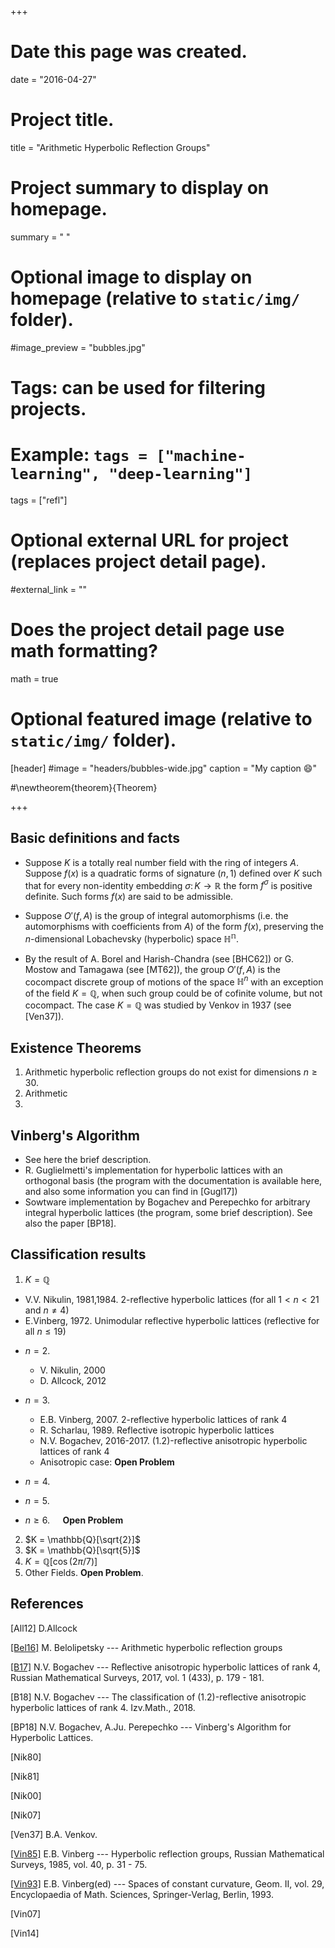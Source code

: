 +++
# Date this page was created.
date = "2016-04-27"

# Project title.
title = "Arithmetic Hyperbolic Reflection Groups"

# Project summary to display on homepage.
summary = " "

# Optional image to display on homepage (relative to `static/img/` folder).
#image_preview = "bubbles.jpg"

# Tags: can be used for filtering projects.
# Example: `tags = ["machine-learning", "deep-learning"]`
tags = ["refl"]

# Optional external URL for project (replaces project detail page).
#external_link = ""

# Does the project detail page use math formatting?
math = true

# Optional featured image (relative to `static/img/` folder).
[header]
#image = "headers/bubbles-wide.jpg"
caption = "My caption :smile:"

#\newtheorem{theorem}{Theorem}

+++


## Basic definitions and facts

  - Suppose $K$ is a totally real number field with the ring of integers $A$. Suppose $f(x)$ is a quadratic forms of signature $(n,1)$ defined over $K$ such that for every non-identity embedding $\sigma \colon K \to \mathbb{R}$ the form $f^{\sigma}$ is positive definite. Such forms $f(x)$ are said to be admissible. 

  - Suppose $O'(f, A)$ is the group of integral automorphisms (i.e. the automorphisms  with coefficients from $A$) of the form $f(x)$, preserving the $n$-dimensional Lobachevsky (hyperbolic) space $\mathbb{H^n}$.
  
  - By the result of A. Borel and Harish-Chandra (see [BHC62]) or G. Mostow and Tamagawa (see [MT62]), the group $O'(f, A)$ is the cocompact discrete group of motions of the space $\mathbb{H}^n$ with an exception of the field $K = \mathbb{Q}$, when such group could be of cofinite volume, but not cocompact. The case $K = \mathbb{Q}$ was studied by Venkov in 1937 (see [Ven37]).


## Existence Theorems

1. Arithmetic hyperbolic reflection groups do not exist for dimensions $n \geq 30$.
2. Arithmetic
3. 

## Vinberg's Algorithm
- See here the brief description.
- R. Guglielmetti's implementation for hyperbolic lattices with an orthogonal basis (the program with the documentation is available here, and also some information you can find in [Gugl17])
- Sowtware implementation by Bogachev and Perepechko for arbitrary integral hyperbolic lattices (the program, some brief description). See also the paper [BP18].

## Classification results

1. $K = \mathbb{Q}$
  + V.V. Nikulin, 1981,1984. $2$-reflective hyperbolic lattices (for all $1 < n < 21$ and $n \ne 4$) 
  + E.Vinberg, 1972. Unimodular reflective hyperbolic lattices (reflective for all $n \le 19$)
  

  - $n=2$.

     + V. Nikulin, 2000 
     + D. Allcock, 2012

  - $n=3$.
     + E.B. Vinberg, 2007. $2$-reflective hyperbolic lattices of rank $4$
     + R. Scharlau, 1989. Reflective isotropic hyperbolic lattices
     + N.V. Bogachev, 2016-2017. $(1.2)$-reflective anisotropic hyperbolic lattices of rank $4$
     + Anisotropic case:  $\textbf{Open Problem}$
  - $n=4$.
  - $n=5$.
  - $n \ge 6$. $\quad \textbf{Open Problem}$
     
2. $K = \mathbb{Q}[\sqrt{2}]$
3. $K = \mathbb{Q}[\sqrt{5}]$
4. $K = \mathbb{Q}[\cos(2\pi/7)]$
5. Other Fields. $\textbf{Open Problem}$.


## References

[All12] D.Allcock

[[Bel16]](http://www.ams.org/journals/bull/2016-53-03/S0273-0979-2016-01530-8/S0273-0979-2016-01530-8.pdf)
M. Belolipetsky --- Arithmetic hyperbolic reflection groups

[[B17]](http://www.turpion.org/php/paper.phtml?journal_id=rm&paper_id=5044)
N.V. Bogachev --- Reflective anisotropic hyperbolic lattices of rank 4, 
Russian Mathematical Surveys, 2017, vol. 1 (433), p. 179 - 181.

[B18] N.V. Bogachev --- The classification of $(1.2)$-reflective anisotropic hyperbolic
lattices of rank $4$. Izv.Math., 2018.

[BP18] N.V. Bogachev, A.Ju. Perepechko --- Vinberg's Algorithm for Hyperbolic Lattices.

[Nik80]

[Nik81]

[Nik00]

[Nik07]

[Ven37] B.A. Venkov. 

[[Vin85]](http://iopscience.iop.org/article/10.1070/RM1985v040n01ABEH003527/meta)
E.B. Vinberg --- Hyperbolic reflection groups, Russian Mathematical Surveys, 1985, vol. 40, p. 31 - 75.

[[Vin93]](http://www.springer.com/us/book/9783540520009)  E.B. Vinberg(ed) --- Spaces of constant curvature,
Geom. II,  vol. 29, Encyclopaedia of Math. Sciences, Springer-Verlag, Berlin, 1993. 

[Vin07]

[Vin14]

